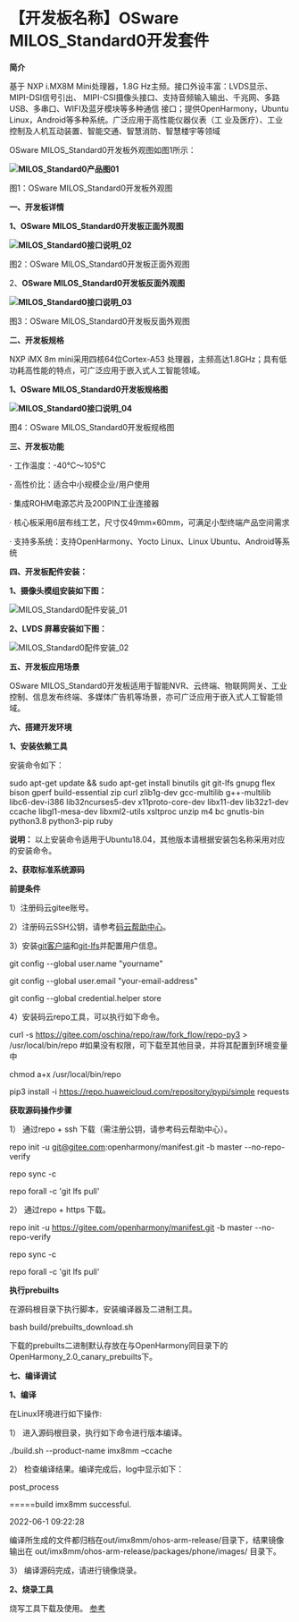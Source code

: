 # 【开发板名称】OSware MILOS_Standard0开发套件

**简介**

基于 NXP i.MX8M Mini处理器，1.8G Hz主频。接⼝外设丰富：LVDS显⽰、MIPI-DSI信号引出、 MIPI-CSI摄像头接⼝、⽀持⾳频输⼊输出、千兆⽹、多路USB、多串⼝、WIFI及蓝⽛模块等多种通信 接⼝；提供OpenHarmony，Ubuntu Linux，Android等多种系统。⼴泛应⽤于⾼性能仪器仪表（⼯ 业及医疗）、⼯业控制及⼈机互动装置、智能交通、智慧消防、智慧楼宇等领域

OSware MILOS_Standard0开发板外观图如图1所示：

**![MILOS_Standard0产品图01](./common/figures/MILOS_Standard_0.png)**

图1：OSware MILOS_Standard0开发板外观图

**一、开发板详情**

**1、OSware MILOS_Standard0开发板正面外观图**

**![MILOS_Standard0接口说明_02](./common/figures/MILOS_Standard_0_Front.png)**

图2：OSware MILOS_Standard0开发板正面外观图

2、**OSware MILOS_Standard0开发板反面外观图**

**![MILOS_Standard0接口说明_03](./common/figures/MILOS_Standard_0_Back.png)**

图3：OSware MILOS_Standard0开发板反面外观图

**二、开发板规格**

NXP iMX 8m mini采用四核64位Cortex-A53
处理器，主频高达1.8GHz；具有低功耗高性能的特点，可广泛应用于嵌入式人工智能领域。

**1、OSware MILOS_Standard0开发板规格图**

**![MILOS_Standard0接口说明_04](./common/figures/MILOS_Standard_0_Spec.png)**

图4：OSware MILOS_Standard0开发板规格图

**三、开发板功能**

**·** 工作温度：-40℃～105℃

**·** 高性价比：适合中小规模企业/用户使用

· 集成ROHM电源芯片及200PIN工业连接器

· 核心板采用6层布线工艺，尺寸仅49mm×60mm，可满足小型终端产品空间需求

· 支持多系统：支持OpenHarmony、Yocto Linux、Linux Ubuntu、Android等系统

**四、开发板配件安装：**

**1、摄像头模组安装如下图：**

![MILOS_Standard0配件安装_01](./common/figures/MILOS_Standard_0_Camera.png)

**2、LVDS 屏幕安装如下图：**

![MILOS_Standard0配件安装_02](./common/figures/MILOS_Standard_0_LVDS.png)

**五、开发板应用场景**

OSware MILOS_Standard0开发板适用于智能NVR、云终端、物联网网关、工业控制、信息发布终端、多媒体广告机等场景，亦可广泛应用于嵌入式人工智能领域。

**六、搭建开发环境**

**1、安装依赖工具**

安装命令如下：

sudo apt-get update && sudo apt-get install binutils git git-lfs gnupg flex
bison gperf build-essential zip curl zlib1g-dev gcc-multilib g++-multilib
libc6-dev-i386 lib32ncurses5-dev x11proto-core-dev libx11-dev lib32z1-dev ccache
libgl1-mesa-dev libxml2-utils xsltproc unzip m4 bc gnutls-bin python3.8
python3-pip ruby

**说明：** 
以上安装命令适用于Ubuntu18.04，其他版本请根据安装包名称采用对应的安装命令。

**2、获取标准系统源码**

**前提条件**

1）注册码云gitee账号。

2）注册码云SSH公钥，请参考[码云帮助中心](https://gitee.com/help/articles/4191)。

3）安装[git客户端](http://git-scm.com/book/zh/v2/%E8%B5%B7%E6%AD%A5-%E5%AE%89%E8%A3%85-Git)和[git-lfs](https://gitee.com/vcs-all-in-one/git-lfs?_from=gitee_search#downloading)并配置用户信息。

git config --global user.name "yourname"

git config --global user.email "your-email-address"

git config --global credential.helper store

4）安装码云repo工具，可以执行如下命令。

curl -s https://gitee.com/oschina/repo/raw/fork_flow/repo-py3 \>
/usr/local/bin/repo \#如果没有权限，可下载至其他目录，并将其配置到环境变量中

chmod a+x /usr/local/bin/repo

pip3 install -i https://repo.huaweicloud.com/repository/pypi/simple requests

**获取源码操作步骤**

1） 通过repo + ssh 下载（需注册公钥，请参考码云帮助中心）。

repo init -u git@gitee.com:openharmony/manifest.git -b master --no-repo-verify

repo sync -c

repo forall -c 'git lfs pull'

2） 通过repo + https 下载。

repo init -u https://gitee.com/openharmony/manifest.git -b master
\--no-repo-verify

repo sync -c

repo forall -c 'git lfs pull'

**执行prebuilts**

在源码根目录下执行脚本，安装编译器及二进制工具。

bash build/prebuilts_download.sh

下载的prebuilts二进制默认存放在与OpenHarmony同目录下的OpenHarmony_2.0_canary_prebuilts下。

**七、编译调试**

**1、编译**

在Linux环境进行如下操作:

1） 进入源码根目录，执行如下命令进行版本编译。

./build.sh --product-name imx8mm –ccache

2） 检查编译结果。编译完成后，log中显示如下：

post_process

=====build imx8mm successful.

2022-06-1 09:22:28

编译所生成的文件都归档在out/imx8mm/ohos-arm-release/目录下，结果镜像输出在
out/imx8mm/ohos-arm-release/packages/phone/images/ 目录下。

3） 编译源码完成，请进行镜像烧录。

**2、烧录工具**

烧写工具下载及使用。
[参考](https://gitee.com/osware_admin_admin/burning-tools-and-guidelines)